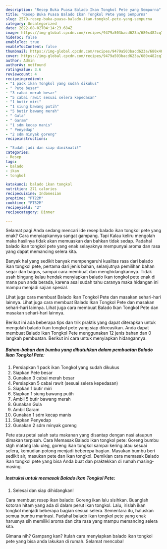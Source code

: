 ```yaml
---
description: "Resep Buka Puasa Balado Ikan Tongkol Pete yang Sempurna"
title: "Resep Buka Puasa Balado Ikan Tongkol Pete yang Sempurna"
slug: 2579-resep-buka-puasa-balado-ikan-tongkol-pete-yang-sempurna
category: Uncategorized
date: 2022-08-02T04:14:23.684Z
image: https://img-global.cpcdn.com/recipes/9479a503bacd623a/680x482cq70/balado-ikan-tongkol-pete-foto-resep-utama.jpg
hideToc: false
enableToc: true
enableTocContent: false
thumbnail: https://img-global.cpcdn.com/recipes/9479a503bacd623a/680x482cq70/balado-ikan-tongkol-pete-foto-resep-utama.jpg
cover: https://img-global.cpcdn.com/recipes/9479a503bacd623a/680x482cq70/balado-ikan-tongkol-pete-foto-resep-utama.jpg
author: Admin
authorAv: notfound
ratingvalue: 3.6
reviewcount: 4
recipeingredient:
- "1 pack ikan Tongkol yang sudah dikukus"
- " Pete besar"
- "3 cabai merah besar"
- "5 cabai rawit sesuai selera kepedasan"
- "1 butir miri"
- "1 siung bawang putih"
- "5 butir bawang merah"
- " Gula"
- " Garam"
- "1 sdm kecap manis"
- " Penyedap"
- "2 sdm minyak goreng"
recipeinstructions:

- "Sudah jadi dan siap dinikmati!"
categories:
- Resep
tags:
- balado
- ikan
- tongkol

katakunci: balado ikan tongkol 
nutrition: 271 calories
recipecuisine: Indonesian
preptime: "PT22M"
cooktime: "PT52M"
recipeyield: "2"
recipecategory: Dinner

---
```



Selamat pagi Anda sedang mencari ide resep balado ikan tongkol pete yang enak? Cara menyiapkannya sangat gampang. Tapi Kalau keliru mengolah maka hasilnya tidak akan memuaskan dan bahkan tidak sedap. Padahal balado ikan tongkol pete yang enak selayaknya mempunyai aroma dan rasa yang dapat memancing selera kita.


Banyak hal yang sedikit banyak mempengaruhi kualitas rasa dari balado ikan tongkol pete, pertama dari jenis bahan, selanjutnya pemilihan bahan segar dan bagus, sampai cara membuat dan menghidangkannya. Tidak usah bingung kalau hendak menyiapkan balado ikan tongkol pete enak di mana pun anda berada, karena asal sudah tahu caranya maka hidangan ini mampu menjadi sajian spesial.

Lihat juga cara membuat Balado Ikan Tongkol Pete dan masakan sehari-hari lainnya. Lihat juga cara membuat Balado Ikan Tongkol Pete dan masakan sehari-hari lainnya. Lihat juga cara membuat Balado Ikan Tongkol Pete dan masakan sehari-hari lainnya.


Berikut ini ada beberapa tips dan trik praktis yang dapat diterapkan untuk mengolah balado ikan tongkol pete yang siap dikreasikan. Anda dapat membuat Balado Ikan Tongkol Pete menggunakan 12 jenis bahan dan 0 langkah pembuatan. Berikut ini cara untuk menyiapkan hidangannya.

<!--inarticleads1-->

##### Bahan-bahan dan bumbu yang dibutuhkan dalam pembuatan Balado Ikan Tongkol Pete:

1. Persiapkan 1 pack ikan Tongkol yang sudah dikukus
1. Siapkan  Pete besar
1. Gunakan 3 cabai merah besar
1. Persiapkan 5 cabai rawit (sesuai selera kepedasan)
1. Siapkan 1 butir miri
1. Siapkan 1 siung bawang putih
1. Ambil 5 butir bawang merah
1. Gunakan  Gula
1. Ambil  Garam
1. Gunakan 1 sdm kecap manis
1. Siapkan  Penyedap
1. Gunakan 2 sdm minyak goreng


Pete atau petai salah satu makanan yang disantap dengan nasi ataupun dimakan terpisah. Cara Memasak Balado ikan tongkol pete: Goreng bumbu stgh matang lalu uleg, goreng ikan tongkol sampai kering atau sesuai selera, kemudian potong menjadi beberepa bagian. Masukan bumbu beri sedikit air, masukan pete dan ikan tongkol. Demikian cara memasak Balado ikan tongkol pete yang bisa Anda buat dan praktekkan di rumah masing-masing. 

<!--inarticleads2-->

##### Instruksi untuk memasak Balado Ikan Tongkol Pete:


1. Selesai dan siap dihidangkan!

Cara membuat resep ikan balado: Goreng ikan lalu sisihkan. Buanglah kotoran hitam yang ada di dalam perut ikan tongkol. Lalu, irislah ikan tongkol menjadi beberapa bagian sesuai selera. Sementara itu, haluskan semua bumbu marinasi. Padahal balado ikan tongkol pete yang enak harusnya sih memiliki aroma dan cita rasa yang mampu memancing selera kita. 

Gimana nih? Gampang kan? Itulah cara menyiapkan balado ikan tongkol pete yang bisa anda lakukan di rumah. Selamat mencoba!
